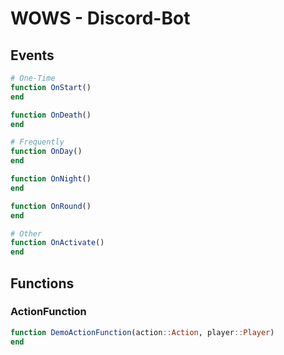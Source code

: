 # WOWS - Discord-Bot

## Events
```jl
# One-Time
function OnStart()
end

function OnDeath()
end

# Frequently
function OnDay()
end

function OnNight()
end

function OnRound()
end

# Other
function OnActivate()
end
```

## Functions

### ActionFunction
```jl
function DemoActionFunction(action::Action, player::Player) 
end
```
